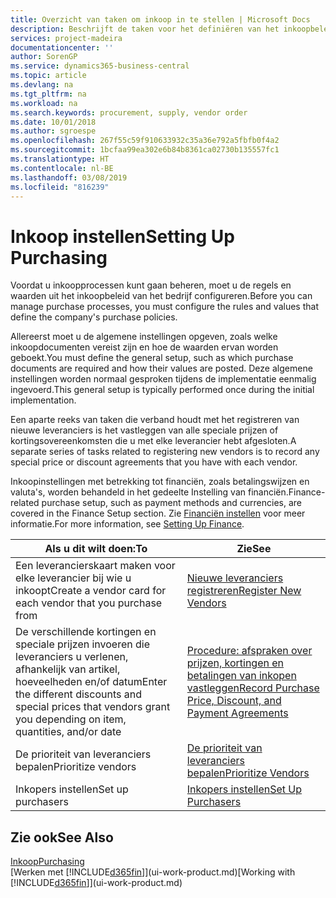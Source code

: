 ```yaml
---
title: Overzicht van taken om inkoop in te stellen | Microsoft Docs
description: Beschrijft de taken voor het definiëren van het inkoopbeleid van uw bedrijf en het instellen van uw inkoopprocessen.
services: project-madeira
documentationcenter: ''
author: SorenGP
ms.service: dynamics365-business-central
ms.topic: article
ms.devlang: na
ms.tgt_pltfrm: na
ms.workload: na
ms.search.keywords: procurement, supply, vendor order
ms.date: 10/01/2018
ms.author: sgroespe
ms.openlocfilehash: 267f55c59f910633932c35a36e792a5fbfb0f4a2
ms.sourcegitcommit: 1bcfaa99ea302e6b84b8361ca02730b135557fc1
ms.translationtype: HT
ms.contentlocale: nl-BE
ms.lasthandoff: 03/08/2019
ms.locfileid: "816239"
---
```

# <a name="setting-up-purchasing"></a><span data-ttu-id="ae939-103">Inkoop instellen</span><span class="sxs-lookup"><span data-stu-id="ae939-103">Setting Up Purchasing</span></span>
<span data-ttu-id="ae939-104">Voordat u inkoopprocessen kunt gaan beheren, moet u de regels en waarden uit het inkoopbeleid van het bedrijf configureren.</span><span class="sxs-lookup"><span data-stu-id="ae939-104">Before you can manage purchase processes, you must configure the rules and values that define the company's purchase policies.</span></span>

<span data-ttu-id="ae939-105">Allereerst moet u de algemene instellingen opgeven, zoals welke inkoopdocumenten vereist zijn en hoe de waarden ervan worden geboekt.</span><span class="sxs-lookup"><span data-stu-id="ae939-105">You must define the general setup, such as which purchase documents are required and how their values are posted.</span></span> <span data-ttu-id="ae939-106">Deze algemene instellingen worden normaal gesproken tijdens de implementatie eenmalig ingevoerd.</span><span class="sxs-lookup"><span data-stu-id="ae939-106">This general setup is typically performed once during the initial implementation.</span></span>

<span data-ttu-id="ae939-107">Een aparte reeks van taken die verband houdt met het registreren van nieuwe leveranciers is het vastleggen van alle speciale prijzen of kortingsovereenkomsten die u met elke leverancier hebt afgesloten.</span><span class="sxs-lookup"><span data-stu-id="ae939-107">A separate series of tasks related to registering new vendors is to record any special price or discount agreements that you have with each vendor.</span></span>

<span data-ttu-id="ae939-108">Inkoopinstellingen met betrekking tot financiën, zoals betalingswijzen en valuta's, worden behandeld in het gedeelte Instelling van financiën.</span><span class="sxs-lookup"><span data-stu-id="ae939-108">Finance-related purchase setup, such as payment methods and currencies, are covered in the Finance Setup section.</span></span> <span data-ttu-id="ae939-109">Zie [Financiën instellen](finance-setup-finance.md) voor meer informatie.</span><span class="sxs-lookup"><span data-stu-id="ae939-109">For more information, see [Setting Up Finance](finance-setup-finance.md).</span></span>

| <span data-ttu-id="ae939-110">Als u dit wilt doen:</span><span class="sxs-lookup"><span data-stu-id="ae939-110">To</span></span> | <span data-ttu-id="ae939-111">Zie</span><span class="sxs-lookup"><span data-stu-id="ae939-111">See</span></span> |
| --- | --- |
| <span data-ttu-id="ae939-112">Een leverancierskaart maken voor elke leverancier bij wie u inkoopt</span><span class="sxs-lookup"><span data-stu-id="ae939-112">Create a vendor card for each vendor that you purchase from</span></span>|[<span data-ttu-id="ae939-113">Nieuwe leveranciers registreren</span><span class="sxs-lookup"><span data-stu-id="ae939-113">Register New Vendors</span></span>](purchasing-how-register-new-vendors.md) |
| <span data-ttu-id="ae939-114">De verschillende kortingen en speciale prijzen invoeren die leveranciers u verlenen, afhankelijk van artikel, hoeveelheden en/of datum</span><span class="sxs-lookup"><span data-stu-id="ae939-114">Enter the different discounts and special prices that vendors grant you depending on item, quantities, and/or date</span></span> |[<span data-ttu-id="ae939-115">Procedure: afspraken over prijzen, kortingen en betalingen van inkopen vastleggen</span><span class="sxs-lookup"><span data-stu-id="ae939-115">Record Purchase Price, Discount, and Payment Agreements</span></span>](purchasing-how-record-purchase-price-discount-payment-agreements.md) |
| <span data-ttu-id="ae939-116">De prioriteit van leveranciers bepalen</span><span class="sxs-lookup"><span data-stu-id="ae939-116">Prioritize vendors</span></span> |[<span data-ttu-id="ae939-117">De prioriteit van leveranciers bepalen</span><span class="sxs-lookup"><span data-stu-id="ae939-117">Prioritize Vendors</span></span>](purchasing-how-prioritize-vendors.md) |
| <span data-ttu-id="ae939-118">Inkopers instellen</span><span class="sxs-lookup"><span data-stu-id="ae939-118">Set up purchasers</span></span> |[<span data-ttu-id="ae939-119">Inkopers instellen</span><span class="sxs-lookup"><span data-stu-id="ae939-119">Set Up Purchasers</span></span>](purchasing-how-setup-purchasers.md) |

## <a name="see-also"></a><span data-ttu-id="ae939-120">Zie ook</span><span class="sxs-lookup"><span data-stu-id="ae939-120">See Also</span></span>
[<span data-ttu-id="ae939-121">Inkoop</span><span class="sxs-lookup"><span data-stu-id="ae939-121">Purchasing</span></span>](purchasing-manage-purchasing.md)  
<span data-ttu-id="ae939-122">[Werken met [!INCLUDE[d365fin](includes/d365fin_md.md)]](ui-work-product.md)</span><span class="sxs-lookup"><span data-stu-id="ae939-122">[Working with [!INCLUDE[d365fin](includes/d365fin_md.md)]](ui-work-product.md)</span></span>
